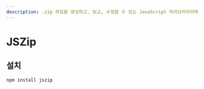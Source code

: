 ```yaml
---
description: .zip 파일을 생성하고, 읽고, 수정할 수 있는 JavaScript 라이브러리이며, 직관적이고 간단한 API를 제공하는 JSZip에 관한 내용입니다.
---
```


# JSZip

## 설치

```bash
npm install jszip
```

